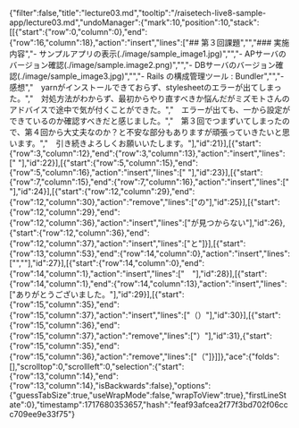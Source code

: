 {"filter":false,"title":"lecture03.md","tooltip":"/raisetech-live8-sample-app/lecture03.md","undoManager":{"mark":10,"position":10,"stack":[[{"start":{"row":0,"column":0},"end":{"row":16,"column":18},"action":"insert","lines":["## 第３回課題","","### 実施内容","- サンプルアプリの表示(./image/sample_image1.jpg)","","- APサーバのバージョン確認(./image/sample.image2.png)","","- DBサーバのバージョン確認(./image/sample_image3.jpg)","","- Rails の構成管理ツール : Bundler","","- 感想","　yarnがインストールできておらず、stylesheetのエラーが出てしまった。","　対処方法がわからず、最初からやり直すべきか悩んだがミズモトさんのアドバイスで途中で気が付くことができた。","　エラーが出ても、一から設定ができているのか確認すべきだと感じました。","　第３回でつまずいてしまったので、第４回から大丈夫なのか？と不安な部分もありますが頑張っていきたいと思います。","　引き続きよろしくお願いいたします。"],"id":21}],[{"start":{"row":3,"column":12},"end":{"row":3,"column":13},"action":"insert","lines":[" "],"id":22}],[{"start":{"row":5,"column":15},"end":{"row":5,"column":16},"action":"insert","lines":[" "],"id":23}],[{"start":{"row":7,"column":15},"end":{"row":7,"column":16},"action":"insert","lines":[" "],"id":24}],[{"start":{"row":12,"column":29},"end":{"row":12,"column":30},"action":"remove","lines":["の"],"id":25}],[{"start":{"row":12,"column":29},"end":{"row":12,"column":36},"action":"insert","lines":["が見つからない"],"id":26},{"start":{"row":12,"column":36},"end":{"row":12,"column":37},"action":"insert","lines":["と"]}],[{"start":{"row":13,"column":53},"end":{"row":14,"column":0},"action":"insert","lines":["",""],"id":27}],[{"start":{"row":14,"column":0},"end":{"row":14,"column":1},"action":"insert","lines":["　"],"id":28}],[{"start":{"row":14,"column":1},"end":{"row":14,"column":13},"action":"insert","lines":["ありがとうございました。"],"id":29}],[{"start":{"row":15,"column":35},"end":{"row":15,"column":37},"action":"insert","lines":["（）"],"id":30}],[{"start":{"row":15,"column":36},"end":{"row":15,"column":37},"action":"remove","lines":["）"],"id":31},{"start":{"row":15,"column":35},"end":{"row":15,"column":36},"action":"remove","lines":["（"]}]]},"ace":{"folds":[],"scrolltop":0,"scrollleft":0,"selection":{"start":{"row":13,"column":14},"end":{"row":13,"column":14},"isBackwards":false},"options":{"guessTabSize":true,"useWrapMode":false,"wrapToView":true},"firstLineState":0},"timestamp":1717680353657,"hash":"feaf93afcea2f77f3bd702f06ccc709ee9e33f75"}